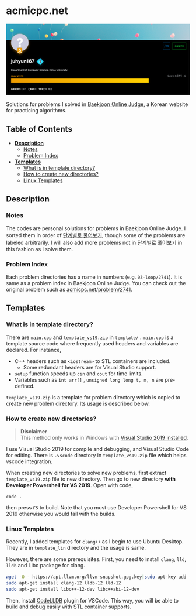 # **acmicpc<area>.net**

![profile](profile.png)

Solutions for problems I solved in [Baekjoon Online Judge](https://www.acmicpc.net/), a Korean website for practicing algorithms.


## **Table of Contents**

- [**Description**](#description)
    - [Notes](#notes)
    - [Problem Index](#problem-index)
- [**Templates**](#templates)
    - [What is in template directory?](#what-is-in-template-directory)
    - [How to create new directories?](#how-to-create-new-directories)
    - [Linux Templates](#linux-templates)


## **Description**

### Notes

The codes are personal solutions for problems in Baekjoon Online Judge. I sorted them in order of [단계별로 풀어보기](https://www.acmicpc.net/step), though some of the problems are labeled arbitrarily. I will also add more problems not in 단계별로 풀어보기 in this fashion as I solve them.

### Problem Index

Each problem directories has a name in numbers (e.g. `03-loop/2741`). It is same as a problem index in Baekjoon Online Judge. You can check out the original problem such as [acmicpc.net/problem/2741](https://www.acmicpc.net/problem/2741).

## **Templates**

### What is in template directory?

There are `main.cpp` and `template_vs19.zip` in `template/` . `main.cpp` is a template source code where frequently used headers and variables are declared. For instance,
- C++ headers such as `<iostream>` to STL containers are included. 
    - Some redundant headers are for Visual Studio support.
- `setup` function speeds up `cin` and `cout` for time limits.
- Variables such as `int arr[]` , `unsigned long long t, m, n` are pre-defined.

`template_vs19.zip` is a template for problem directory which is copied to create new problem directory. Its usage is described below.

### How to create new directories?

> **Disclaimer**<br>
> This method only works in Windows with [Visual Studio 2019 installed](https://visualstudio.microsoft.com/ko/downloads/).

I use Visual Studio 2019 for compile and debugging, and Visual Studio Code for editing. There is `.vscode` directory in `template_vs19.zip` file which helps vscode integration.

When creating new directories to solve new problems, first extract `template_vs19.zip` file to new directory. Then go to new directory **with Developer Powershell for VS 2019**. Open with code,

```
code .
```

then press `F5` to build. Note that you must use Developer Powershell for VS 2019 otherwise you would fail with the builds.

### Linux Templates

Recently, I added templates for `clang++` as I begin to use Ubuntu Desktop. They are in `template_lin` directory and the usage is same. 

However, there are some prerequisites. First, you need to install `clang`, `lld`, `lldb` and Libc package for clang. 

```bash
wget -O - https://apt.llvm.org/llvm-snapshot.gpg.key|sudo apt-key add -
sudo apt-get install clang-12 lldb-12 lld-12
sudo apt-get install libc++-12-dev libc++abi-12-dev
```

Then, install [CodeLLDB](https://marketplace.visualstudio.com/items?itemName=vadimcn.vscode-lldb) plugin for VSCode. This way, you will be able to build and debug easily with STL container supports.